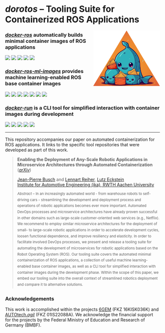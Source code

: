 # *dorotos* – Tooling Suite for Containerized ROS Applications

<img src="assets/logo.png" height=180 align="right">

### [***docker-ros***](https://github.com/ika-rwth-aachen/docker-ros) automatically builds minimal container images of ROS applications
<p align="left">
  <img src="https://img.shields.io/github/v/release/ika-rwth-aachen/docker-ros"/></a>
  <img src="https://img.shields.io/github/license/ika-rwth-aachen/docker-ros"/>
  <a href="https://github.com/ika-rwth-aachen/docker-ros/actions/workflows/github.yml"><img src="https://github.com/ika-rwth-aachen/docker-ros/actions/workflows/github.yml/badge.svg"/></a>
  <a href="https://github.com/ika-rwth-aachen/docker-ros/actions/workflows/gitlab.yml"><img src="https://github.com/ika-rwth-aachen/docker-ros/actions/workflows/gitlab.yml/badge.svg"/></a>
  <img src="https://img.shields.io/github/stars/ika-rwth-aachen/docker-ros?style=social"/>
</p>

### [***docker-ros-ml-images***](https://github.com/ika-rwth-aachen/docker-ros-ml-images) provides machine learning-enabled ROS base container images
<p align="left">
  <img src="https://img.shields.io/github/v/release/ika-rwth-aachen/docker-ros-ml-images"/></a>
  <img src="https://img.shields.io/github/license/ika-rwth-aachen/docker-ros-ml-images"/>
  <img src="https://img.shields.io/badge/ROS-noetic-blueviolet"/>
  <img src="https://img.shields.io/badge/ROS 2-foxy|humble|iron|rolling-blueviolet"/>
  <img src="https://img.shields.io/badge/PyTorch-2.0-red"/>
  <img src="https://img.shields.io/badge/TensorFlow-2.11-orange"/>
  <img src="https://img.shields.io/github/stars/ika-rwth-aachen/docker-ros-ml-images?style=social"/>
</p>

### [***docker-run***](https://github.com/ika-rwth-aachen/docker-run) is a CLI tool for simplified interaction with container images during development
<p align="left">
  <img src="https://img.shields.io/github/v/release/ika-rwth-aachen/docker-run"/>
  <img src="https://img.shields.io/github/license/ika-rwth-aachen/docker-run"/>
  <a href="https://pypi.org/project/docker-run-cli/"><img src="https://img.shields.io/pypi/v/docker-run-cli?label=PyPI"/></a>
  <a href="https://pypi.org/project/docker-run-cli/"><img src="https://img.shields.io/pypi/dm/docker-run-cli?color=blue&label=PyPI%20downloads"/></a>
  <img src="https://img.shields.io/github/stars/ika-rwth-aachen/docker-run?style=social"/>
</p>

---

This repository accompanies our paper on automated containerization for ROS applications. It links to the specific tool repositories that were developed as part of this work.

> **Enabling the Deployment of Any-Scale Robotic Applications in Microservice Architectures through Automated Containerization**  
> ([*arXiv*](https://arxiv.org/abs/2309.06611))
>
> [Jean-Pierre Busch](https://www.ika.rwth-aachen.de/de/institut/team/fahrzeugintelligenz-automatisiertes-fahren/busch.html) and [Lennart Reiher](https://www.ika.rwth-aachen.de/de/institut/team/fahrzeugintelligenz-automatisiertes-fahren/reiher.html), [Lutz Eckstein](https://www.ika.rwth-aachen.de/de/institut/team/univ-prof-dr-ing-lutz-eckstein.html)  
> [Institute for Automotive Engineering (ika), RWTH Aachen University](https://www.ika.rwth-aachen.de/en/)
> 
> <sup>*Abstract* – In an increasingly automated world - from warehouse robots to self-driving cars - streamlining the development and deployment process and operations of robotic applications becomes ever more important. Automated DevOps processes and microservice architectures have already proven successful in other domains such as large-scale customer-oriented web services (e.g., Netflix). We recommend to employ similar microservice architectures for the deployment of small- to large-scale robotic applications in order to accelerate development cycles, loosen functional dependence, and improve resiliency and elasticity. In order to facilitate involved DevOps processes, we present and release a tooling suite for automating the development of microservices for robotic applications based on the Robot Operating System (ROS). Our tooling suite covers the automated minimal containerization of ROS applications, a collection of useful machine learning-enabled base container images, as well as a CLI tool for simplified interaction with container images during the development phase. Within the scope of this paper, we embed our tooling suite into the overall context of streamlined robotics deployment and compare it to alternative solutions.</sup>

### Acknowledgements

This work is accomplished within the projects [6GEM](https://6gem.de/) (FKZ 16KISK036K) and [AUTOtech.*agil*](https://www.ika.rwth-aachen.de/en/competences/projects/automated-driving/autotech-agil-en.html) (FKZ 01IS22088A). We acknowledge the financial support for the projects by the Federal Ministry of Education and Research of Germany (BMBF).
